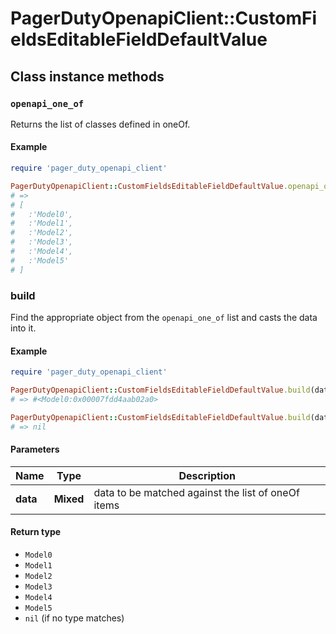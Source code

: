 # PagerDutyOpenapiClient::CustomFieldsEditableFieldDefaultValue

## Class instance methods

### `openapi_one_of`

Returns the list of classes defined in oneOf.

#### Example

```ruby
require 'pager_duty_openapi_client'

PagerDutyOpenapiClient::CustomFieldsEditableFieldDefaultValue.openapi_one_of
# =>
# [
#   :'Model0',
#   :'Model1',
#   :'Model2',
#   :'Model3',
#   :'Model4',
#   :'Model5'
# ]
```

### build

Find the appropriate object from the `openapi_one_of` list and casts the data into it.

#### Example

```ruby
require 'pager_duty_openapi_client'

PagerDutyOpenapiClient::CustomFieldsEditableFieldDefaultValue.build(data)
# => #<Model0:0x00007fdd4aab02a0>

PagerDutyOpenapiClient::CustomFieldsEditableFieldDefaultValue.build(data_that_doesnt_match)
# => nil
```

#### Parameters

| Name | Type | Description |
| ---- | ---- | ----------- |
| **data** | **Mixed** | data to be matched against the list of oneOf items |

#### Return type

- `Model0`
- `Model1`
- `Model2`
- `Model3`
- `Model4`
- `Model5`
- `nil` (if no type matches)

